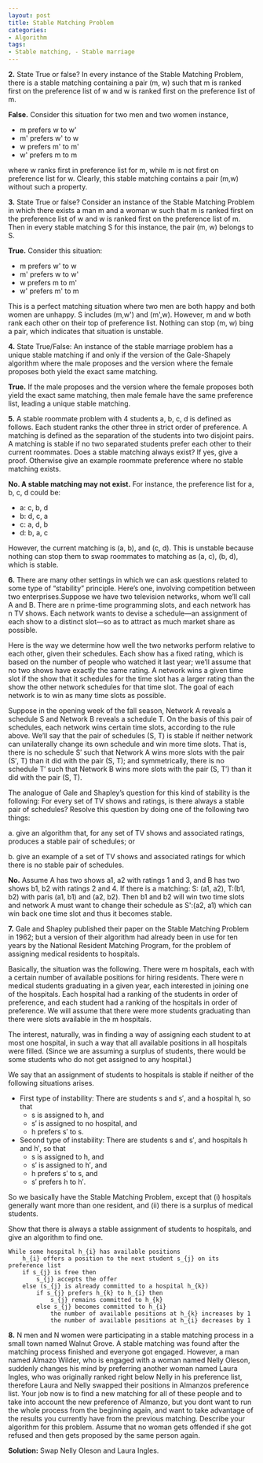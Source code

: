 ```yaml
---
layout: post
title: Stable Matching Problem
categories:
- Algorithm
tags:
- Stable matching, - Stable marriage
---
```



**2.** State True or false? In every instance of the Stable Matching Problem, there is a stable matching containing a pair (m, w) such that m is ranked first on the preference list of w and w is ranked first on the preference list of m.

**False.** Consider this situation for two men and two women instance,
* m prefers w to w'
* m' prefers w' to w
* w prefers m' to m'
* w' prefers m to m 

where w ranks first in preference list for m, while m is not first on preference list for w. Clearly, this stable matching contains a pair (m,w) without such a property.

**3.** State True or false? Consider an instance of the Stable Matching Problem in which there exists a man m and a woman w such that m is ranked first on the preference list of w and w is ranked first on the preference list of m. Then in every stable matching S for this instance, the pair (m, w) belongs to S.**True.** Consider this situation:
* m prefers w' to w
* m' prefers w to w'
* w prefers m to m'
* w' prefers m' to m  This is a perfect matching situation where two men are both happy and both women are unhappy. S includes (m,w') and (m',w). However, m and w both rank each other on their top of preference list. Nothing can stop (m, w) bing a pair, which indicates that situation is unstable. 



**4.** State True/False: An instance of the stable marriage problem has a unique stable matching if and only if the version of the Gale-Shapely algorithm where the male proposes and the version where the female proposes both yield the exact same matching.

**True.** If the male proposes and the version where the female proposes both yield the exact same matching, then male female have the same preference list, leading a unique stable matching. 


**5.** A stable roommate problem with 4 students a, b, c, d is defined as follows. Each student ranks the other three in strict order of preference. A matching is defined as the separation of the students into two disjoint pairs. A matching is stable if no two separated students prefer each other to their current roommates. Does a stable matching always exist? If yes, give a proof. Otherwise give an example roommate preference where no stable matching exists.

**No. A stable matching may not exist.** For instance, the preference list for a, b, c, d could be:

* a: c, b, d
* b: d, c, a
* c: a, d, b
* d: b, a, c

However, the current matching is (a, b), and (c, d). This is unstable because nothing can stop them to swap roommates to matching as (a, c), (b, d), which is stable.


**6.** There are many other settings in which we can ask questions related to some type of “stability” principle. Here’s one, involving competition between two enterprises.Suppose we have two television networks, whom we’ll call A and B. There are n prime-time programming slots, and each network has n TV shows. Each network wants to devise a schedule—an assignment of each show to a distinct slot—so as to attract as much market share as possible.Here is the way we determine how well the two networks perform relative to each other, given their schedules. Each show has a fixed rating, which is based on the number of people who watched it last year; we’ll assume that no two shows have exactly the same rating. A network wins a given time slot if the show that it schedules for the time slot has a larger rating than the show the other network schedules for that time slot. The goal of each network is to win as many time slots as possible.

Suppose in the opening week of the fall season, Network A reveals a schedule S and Network B reveals a schedule T. On the basis of this pair of schedules, each network wins certain time slots, according to the rule above. We’ll say that the pair of schedules (S, T) is stable if neither network can unilaterally change its own schedule and win more time slots. That is, there is no schedule S′ such that Network A wins more slots with the pair (S′, T) than it did with the pair (S, T); and symmetrically, there is no schedule T′ such that Network B wins more slots with the pair (S, T′) than it did with the pair (S, T).

The analogue of Gale and Shapley’s question for this kind of stability is the following: For every set of TV shows and ratings, is there always a stable pair of schedules? Resolve this question by doing one of the following two things:
 
a. give an algorithm that, for any set of TV shows and associated ratings, produces a stable pair of schedules; or
	b. give an example of a set of TV shows and associated ratings for which there is no stable pair of schedules.

**No.** Assume A has two shows a1, a2 with ratings 1 and 3, and B has two shows b1, b2 with ratings 2 and 4. If there is a matching: S: (a1, a2), T:(b1, b2) with paris (a1, b1) and (a2, b2). Then b1 and b2 will win two time slots and network A must want to change their schedule as S':(a2, a1) which can win back one time slot and thus it becomes stable.

**7.** Gale and Shapley published their paper on the Stable Matching Problem in 1962; but a version of their algorithm had already been in use for ten years by the National Resident Matching Program, for the problem of assigning medical residents to hospitals.
Basically, the situation was the following. There were m hospitals, each with a certain number of available positions for hiring residents. There were n medical students graduating in a given year, each interested in joining one of the hospitals. Each hospital had a ranking of the students in order of preference, and each student had a ranking of the hospitals in order of preference. We will assume that there were more students graduating than there were slots available in the m hospitals.
The interest, naturally, was in finding a way of assigning each student to at most one hospital, in such a way that all available positions in all hospitals were filled. (Since we are assuming a surplus of students, there would be some students who do not get assigned to any hospital.)
We say that an assignment of students to hospitals is stable if neither of the following situations arises.

- First type of instability: There are students s and s′, and a hospital h, so that
	- s is assigned to h, and
	- s′ is assigned to no hospital, and 
	- h prefers s′ to s.
- Second type of instability: There are students s and s′, and hospitals h and h′, so that
	- s is assigned to h, and
	- s′ is assigned to h′, and
	- h prefers s′ to s, and
	- s′ prefers h to h′.

So we basically have the Stable Matching Problem, except that (i) hospitals generally want more than one resident, and (ii) there is a surplus of medical students.Show that there is always a stable assignment of students to hospitals, and give an algorithm to find one.

```
While some hospital h_{i} has available positions
	h_{i} offers a position to the next student s_{j} on its preference list
	if s_{j} is free then
		s_{j} accepts the offer
	else (s_{j} is already committed to a hospital h_{k})
		if s_{j} prefers h_{k} to h_{i} then
			s_{j} remains committed to h_{k}
		else s_{j} becomes committed to h_{i}
			the number of available positions at h_{k} increases by 1
			the number of available positions at h_{i} decreases by 1
```	

**8.** N men and N women were participating in a stable matching process in a small town named Walnut Grove. A stable matching was found after the matching process finished and everyone got engaged. However, a man named Almazo Wilder, who is engaged with a woman named Nelly Oleson, suddenly changes his mind by preferring another woman named Laura Ingles, who was originally ranked right below Nelly in his preference list, therefore Laura and Nelly swapped their positions in Almanzos preference list. Your job now is to find a new matching for all of these people and to take into account the new preference of Almanzo, but you dont want to run the whole process from the beginning again, and want to take advantage of the results you currently have from the previous matching. Describe your algorithm for this problem. Assume that no woman gets offended if she got refused and then gets proposed by the same person again.

**Solution:** Swap Nelly Oleson and Laura Ingles.